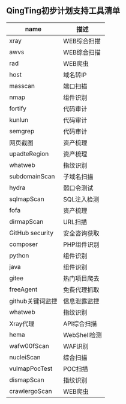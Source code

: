 ## QingTing初步计划支持工具清单

| name            | 描述         |
|-----------------|------------|
| xray            | WEB综合扫描    |
| awvs            | WEB综合扫描    |
| rad             | WEB爬虫      |
| host            | 域名转IP      |
| masscan         | 端口扫描       |
| nmap            | 组件识别       |
| fortify         | 代码审计       |
| kunlun          | 代码审计       |
| semgrep         | 代码审计       |
| 网页截图            | 资产梳理       |
| upadteRegion    | 资产梳理       |
| whatweb         | 指纹识别       |
| subdomainScan   | 子域名扫描      |
| hydra           | 弱口令测试      |
| sqlmapScan      | SQL注入检测    |
| fofa            | 资产梳理       |
| dirmapScan      | URL扫描      |
| GitHub security | 安全咨询获取     |
| composer        | PHP组件识别    |
| python          | 组件识别       |
| java            | 组件识别       |
| gitee           | 热门项目爬去     |
| freeAgent       | 免费代理抓取     |
| github关键词监控     | 信息泄露监控     |
| whatweb         | 指纹识别       |
| Xray代理          | API综合扫描    |
| hema            | WebShell检测 |
| wafw00fScan     | WAF识别      |
| nucleiScan      | 综合扫描       |
| vulmapPocTest   | POC扫描      |
| dismapScan      | 指纹识别       |
| crawlergoScan   | WEB爬虫      |